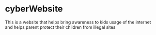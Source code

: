 # cyberWebsite
This is a website that helps bring awareness to kids usage of the internet and helps parent protect their children from illegal sites